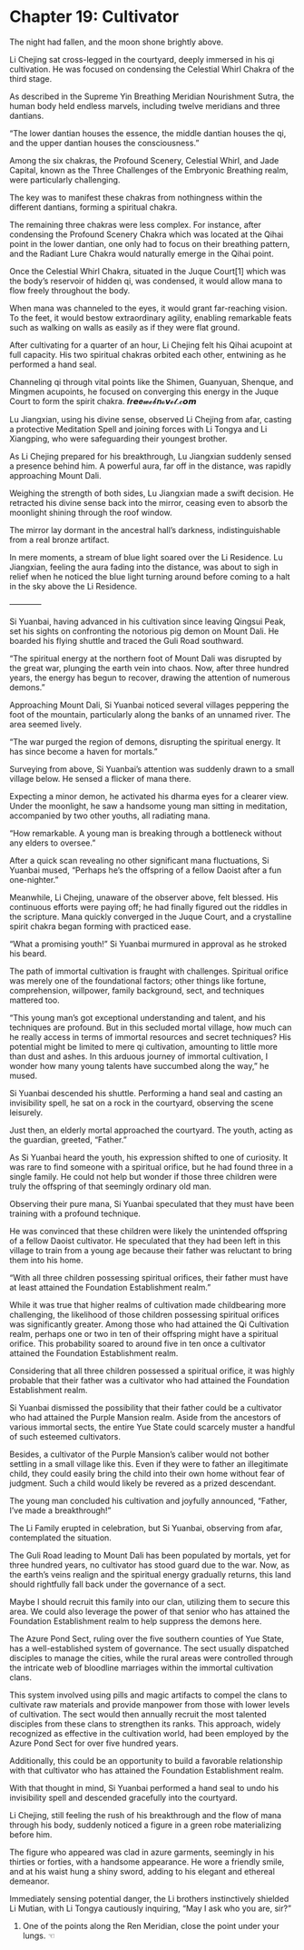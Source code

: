 # Chapter 19: Cultivator

The night had fallen, and the moon shone brightly above.

Li Chejing sat cross-legged in the courtyard, deeply immersed in his qi cultivation. He was focused on condensing the Celestial Whirl Chakra of the third stage.

As described in the Supreme Yin Breathing Meridian Nourishment Sutra, the human body held endless marvels, including twelve meridians and three dantians.

“The lower dantian houses the essence, the middle dantian houses the qi, and the upper dantian houses the consciousness.”

Among the six chakras, the Profound Scenery, Celestial Whirl, and Jade Capital, known as the Three Challenges of the Embryonic Breathing realm, were particularly challenging.

The key was to manifest these chakras from nothingness within the different dantians, forming a spiritual chakra.

The remaining three chakras were less complex. For instance, after condensing the Profound Scenery Chakra which was located at the Qihai point in the lower dantian, one only had to focus on their breathing pattern, and the Radiant Lure Chakra would naturally emerge in the Qihai point.

Once the Celestial Whirl Chakra, situated in the Juque Court[1] which was the body’s reservoir of hidden qi, was condensed, it would allow mana to flow freely throughout the body.

When mana was channeled to the eyes, it would grant far-reaching vision. To the feet, it would bestow extraordinary agility, enabling remarkable feats such as walking on walls as easily as if they were flat ground.

After cultivating for a quarter of an hour, Li Chejing felt his Qihai acupoint at full capacity. His two spiritual chakras orbited each other, entwining as he performed a hand seal.

Channeling qi through vital points like the Shimen, Guanyuan, Shenque, and Mingmen acupoints, he focused on converging this energy in the Juque Court to form the spirit chakra.
𝒇𝒓𝙚𝒆𝔀𝓮𝓫𝒏𝓸𝙫𝓮𝓵.𝓬𝙤𝙢

Lu Jiangxian, using his divine sense, observed Li Chejing from afar, casting a protective Meditation Spell and joining forces with Li Tongya and Li Xiangping, who were safeguarding their youngest brother.

As Li Chejing prepared for his breakthrough, Lu Jiangxian suddenly sensed a presence behind him. A powerful aura, far off in the distance, was rapidly approaching Mount Dali.

Weighing the strength of both sides, Lu Jiangxian made a swift decision. He retracted his divine sense back into the mirror, ceasing even to absorb the moonlight shining through the roof window.

The mirror lay dormant in the ancestral hall’s darkness, indistinguishable from a real bronze artifact.

In mere moments, a stream of blue light soared over the Li Residence. Lu Jiangxian, feeling the aura fading into the distance, was about to sigh in relief when he noticed the blue light turning around before coming to a halt in the sky above the Li Residence.

————

Si Yuanbai, having advanced in his cultivation since leaving Qingsui Peak, set his sights on confronting the notorious pig demon on Mount Dali. He boarded his flying shuttle and traced the Guli Road southward.

“The spiritual energy at the northern foot of Mount Dali was disrupted by the great war, plunging the earth vein into chaos. Now, after three hundred years, the energy has begun to recover, drawing the attention of numerous demons.”

Approaching Mount Dali, Si Yuanbai noticed several villages peppering the foot of the mountain, particularly along the banks of an unnamed river. The area seemed lively.

“The war purged the region of demons, disrupting the spiritual energy. It has since become a haven for mortals.”

Surveying from above, Si Yuanbai’s attention was suddenly drawn to a small village below. He sensed a flicker of mana there.

Expecting a minor demon, he activated his dharma eyes for a clearer view. Under the moonlight, he saw a handsome young man sitting in meditation, accompanied by two other youths, all radiating mana.

“How remarkable. A young man is breaking through a bottleneck without any elders to oversee.”

After a quick scan revealing no other significant mana fluctuations, Si Yuanbai mused, “Perhaps he’s the offspring of a fellow Daoist after a fun one-nighter.”

Meanwhile, Li Chejing, unaware of the observer above, felt blessed. His continuous efforts were paying off; he had finally figured out the riddles in the scripture. Mana quickly converged in the Juque Court, and a crystalline spirit chakra began forming with practiced ease.

“What a promising youth!” Si Yuanbai murmured in approval as he stroked his beard.

The path of immortal cultivation is fraught with challenges. Spiritual orifice was merely one of the foundational factors; other things like fortune, comprehension, willpower, family background, sect, and techniques mattered too.

“This young man’s got exceptional understanding and talent, and his techniques are profound. But in this secluded mortal village, how much can he really access in terms of immortal resources and secret techniques? His potential might be limited to mere qi cultivation, amounting to little more than dust and ashes. In this arduous journey of immortal cultivation, I wonder how many young talents have succumbed along the way,” he mused.

Si Yuanbai descended his shuttle. Performing a hand seal and casting an invisibility spell, he sat on a rock in the courtyard, observing the scene leisurely.

Just then, an elderly mortal approached the courtyard. The youth, acting as the guardian, greeted, “Father.”

As Si Yuanbai heard the youth, his expression shifted to one of curiosity. It was rare to find someone with a spiritual orifice, but he had found three in a single family. He could not help but wonder if those three children were truly the offspring of that seemingly ordinary old man.

Observing their pure mana, Si Yuanbai speculated that they must have been training with a profound technique.

He was convinced that these children were likely the unintended offspring of a fellow Daoist cultivator. He speculated that they had been left in this village to train from a young age because their father was reluctant to bring them into his home.

“With all three children possessing spiritual orifices, their father must have at least attained the Foundation Establishment realm.”

While it was true that higher realms of cultivation made childbearing more challenging, the likelihood of those children possessing spiritual orifices was significantly greater. Among those who had attained the Qi Cultivation realm, perhaps one or two in ten of their offspring might have a spiritual orifice. This probability soared to around five in ten once a cultivator attained the Foundation Establishment realm.

Considering that all three children possessed a spiritual orifice, it was highly probable that their father was a cultivator who had attained the Foundation Establishment realm.

Si Yuanbai dismissed the possibility that their father could be a cultivator who had attained the Purple Mansion realm. Aside from the ancestors of various immortal sects, the entire Yue State could scarcely muster a handful of such esteemed cultivators.

Besides, a cultivator of the Purple Mansion’s caliber would not bother settling in a small village like this. Even if they were to father an illegitimate child, they could easily bring the child into their own home without fear of judgment. Such a child would likely be revered as a prized descendant.

The young man concluded his cultivation and joyfully announced, “Father, I’ve made a breakthrough!”

The Li Family erupted in celebration, but Si Yuanbai, observing from afar, contemplated the situation.

The Guli Road leading to Mount Dali has been populated by mortals, yet for three hundred years, no cultivator has stood guard due to the war. Now, as the earth’s veins realign and the spiritual energy gradually returns, this land should rightfully fall back under the governance of a sect.

Maybe I should recruit this family into our clan, utilizing them to secure this area. We could also leverage the power of that senior who has attained the Foundation Establishment realm to help suppress the demons here.

The Azure Pond Sect, ruling over the five southern counties of Yue State, has a well-established system of governance. The sect usually dispatched disciples to manage the cities, while the rural areas were controlled through the intricate web of bloodline marriages within the immortal cultivation clans.

This system involved using pills and magic artifacts to compel the clans to cultivate raw materials and provide manpower from those with lower levels of cultivation. The sect would then annually recruit the most talented disciples from these clans to strengthen its ranks. This approach, widely recognized as effective in the cultivation world, had been employed by the Azure Pond Sect for over five hundred years.

Additionally, this could be an opportunity to build a favorable relationship with that cultivator who has attained the Foundation Establishment realm.

With that thought in mind, Si Yuanbai performed a hand seal to undo his invisibility spell and descended gracefully into the courtyard.

Li Chejing, still feeling the rush of his breakthrough and the flow of mana through his body, suddenly noticed a figure in a green robe materializing before him.

The figure who appeared was clad in azure garments, seemingly in his thirties or forties, with a handsome appearance. He wore a friendly smile, and at his waist hung a shiny sword, adding to his elegant and ethereal demeanor.

Immediately sensing potential danger, the Li brothers instinctively shielded Li Mutian, with Li Tongya cautiously inquiring, “May I ask who you are, sir?”

1. One of the points along the Ren Meridian, close the point under your lungs. ☜
